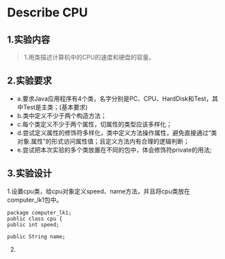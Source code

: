 Describe CPU
=
## 1.实验内容
>1.用类描述计算机中的CPU的速度和硬盘的容量。

## 2.实验要求
* a.要求Java应用程序有4个类，名字分别是PC、CPU、HardDisk和Test，其中Test是主类；(基本要求)
* b.类中定义不少于两个构造方法；
* c.每个类定义不少于两个属性，切属性的类型应该多样化；
* d.尝试定义属性的修饰符多样化，类中定义方法操作属性，避免直接通过“类对象.属性”的形式访问属性值；且定义方法内有合理的逻辑判断；
* e.尝试把本次实验的多个类放置在不同的包中，体会修饰符private的用法;

## 3.实验设计

1.设置cpu类，给cpu对象定义speed、name方法，并且将cpu类放在computer_lk1包中。

	package computer_lk1;
	public class cpu {
	public int speed;

	public String name;
	
2.
